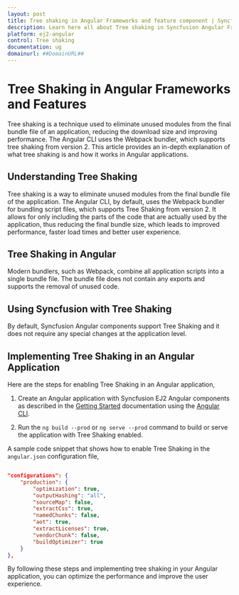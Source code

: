 ```yaml
---
layout: post
title: Tree shaking in Angular Frameworks and feature component | Syncfusion
description: Learn here all about Tree shaking in Syncfusion Angular Frameworks and feature component of Syncfusion Essential JS 2 and more.
platform: ej2-angular
control: Tree shaking 
documentation: ug
domainurl: ##DomainURL##
---
```


# Tree Shaking in Angular Frameworks and Features

Tree shaking is a technique used to eliminate unused modules from the final bundle file of an application, reducing the download size and improving performance. The Angular CLI uses the Webpack bundler, which supports tree shaking from version 2. This article provides an in-depth explanation of what tree shaking is and how it works in Angular applications.

## Understanding Tree Shaking

Tree shaking is a way to eliminate unused modules from the final bundle file of the application. The Angular CLI, by default, uses the Webpack bundler for bundling script files, which supports Tree Shaking from version 2. It allows for only including the parts of the code that are actually used by the application, thus reducing the final bundle size, which leads to improved performance, faster load times and better user experience.

## Tree Shaking in Angular

Modern bundlers, such as Webpack, combine all application scripts into a single bundle file. The bundle file does not contain any exports and supports the removal of unused code.

## Using Syncfusion with Tree Shaking

By default, Syncfusion Angular components support Tree Shaking and it does not require any special changes at the application level.

## Implementing Tree Shaking in an Angular Application

Here are the steps for enabling Tree Shaking in an Angular application,

1. Create an Angular application with Syncfusion EJ2 Angular components as described in the [Getting Started](../getting-started/angular-cli/) documentation using the [Angular CLI](https://cli.angular.io/).

2. Run the `ng build --prod` or `ng serve --prod` command to build or serve the application with Tree Shaking enabled.

A sample code snippet that shows how to enable Tree Shaking in the `angular.json` configuration file,

```json

"configurations": {
    "production": {
        "optimization": true,
        "outputHashing": "all",
        "sourceMap": false,
        "extractCss": true,
        "namedChunks": false,
        "aot": true,
        "extractLicenses": true,
        "vendorChunk": false,
        "buildOptimizer": true
    }
},

```

By following these steps and implementing tree shaking in your Angular application, you can optimize the performance and improve the user experience.
